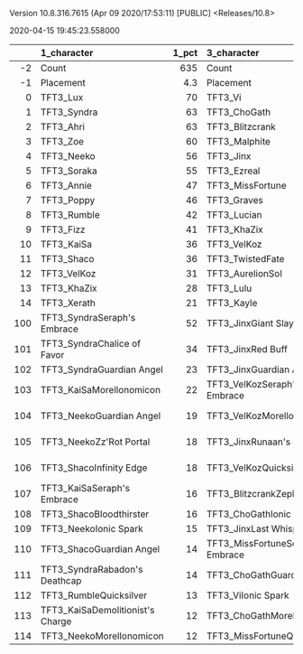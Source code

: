 Version 10.8.316.7615 (Apr 09 2020/17:53:11) [PUBLIC] <Releases/10.8>

2020-04-15 19:45:23.558000

|     | 1_character                      |   1_pct | 3_character                      |   3_pct | 4_character                     |   4_pct | 2_character                    |   2_pct | 5_character                      |   5_pct |
|----:|:---------------------------------|--------:|:---------------------------------|--------:|:--------------------------------|--------:|:-------------------------------|--------:|:---------------------------------|--------:|
|  -2 | Count                            |   635   | Count                            |  421    | Count                           |   418   | Count                          |  414    | Count                            |  446    |
|  -1 | Placement                        |     4.3 | Placement                        |    4.33 | Placement                       |     4.4 | Placement                      |    4.53 | Placement                        |    4.88 |
|   0 | TFT3_Lux                         |    70   | TFT3_Vi                          |   99    | TFT3_Irelia                     |   100   | TFT3_Mordekaiser               |   95    | TFT3_Shen                        |   89    |
|   1 | TFT3_Syndra                      |    63   | TFT3_ChoGath                     |   98    | TFT3_Vi                         |    99   | TFT3_Jhin                      |   95    | TFT3_Kayle                       |   79    |
|   2 | TFT3_Ahri                        |    63   | TFT3_Blitzcrank                  |   98    | TFT3_Lucian                     |    98   | TFT3_Karma                     |   92    | TFT3_Kassadin                    |   63    |
|   3 | TFT3_Zoe                         |    60   | TFT3_Malphite                    |   97    | TFT3_Fiora                      |    97   | TFT3_Ashe                      |   87    | TFT3_MissFortune                 |   56    |
|   4 | TFT3_Neeko                       |    56   | TFT3_Jinx                        |   71    | TFT3_Leona                      |    95   | TFT3_Lux                       |   61    | TFT3_WuKong                      |   53    |
|   5 | TFT3_Soraka                      |    55   | TFT3_Ezreal                      |   71    | TFT3_Ekko                       |    86   | TFT3_Shaco                     |   58    | TFT3_Irelia                      |   51    |
|   6 | TFT3_Annie                       |    47   | TFT3_MissFortune                 |   59    | TFT3_Thresh                     |    60   | TFT3_Lulu                      |   57    | TFT3_Blitzcrank                  |   50    |
|   7 | TFT3_Poppy                       |    46   | TFT3_Graves                      |   49    | TFT3_Kayle                      |    55   | TFT3_Xerath                    |   45    | TFT3_Ezreal                      |   46    |
|   8 | TFT3_Rumble                      |    42   | TFT3_Lucian                      |   31    | TFT3_MissFortune                |    36   | TFT3_Jayce                     |   38    | TFT3_Thresh                      |   44    |
|   9 | TFT3_Fizz                        |    41   | TFT3_KhaZix                      |   29    | TFT3_Shen                       |    35   | TFT3_WuKong                    |   38    | TFT3_Yasuo                       |   39    |
|  10 | TFT3_KaiSa                       |    36   | TFT3_VelKoz                      |   29    | TFT3_Kassadin                   |    26   | TFT3_JarvanIV                  |   37    | TFT3_Xayah                       |   38    |
|  11 | TFT3_Shaco                       |    36   | TFT3_TwistedFate                 |   20    | TFT3_Ezreal                     |    21   | TFT3_Poppy                     |   20    | TFT3_MasterYi                    |   37    |
|  12 | TFT3_VelKoz                      |    31   | TFT3_AurelionSol                 |   11    | TFT3_Lulu                       |    10   | TFT3_Kassadin                  |   20    | TFT3_Lulu                        |   27    |
|  13 | TFT3_KhaZix                      |    28   | TFT3_Lulu                        |    8    | TFT3_WuKong                     |     8   | TFT3_Leona                     |   17    | TFT3_Sona                        |   27    |
|  14 | TFT3_Xerath                      |    21   | TFT3_Kayle                       |    7    | TFT3_Blitzcrank                 |     8   | TFT3_Thresh                    |   10    | TFT3_Malphite                    |   15    |
| 100 | TFT3_SyndraSeraph's Embrace      |    52   | TFT3_JinxGiant Slayer            |   50    | TFT3_IreliaInfinity Edge        |    84   | TFT3_JhinGuardian Angel        |   44    | TFT3_KayleGuinsoo's Rageblade    |   47    |
| 101 | TFT3_SyndraChalice of Favor      |    34   | TFT3_JinxRed Buff                |   44    | TFT3_LucianRed Buff             |    51   | TFT3_JhinInfinity Edge         |   37    | TFT3_KayleGuardian Angel         |   43    |
| 102 | TFT3_SyndraGuardian Angel        |    23   | TFT3_JinxGuardian Angel          |   27    | TFT3_IreliaLast Whisper         |    34   | TFT3_JhinLast Whisper          |   33    | TFT3_KayleRapid Firecannon       |   29    |
| 103 | TFT3_KaiSaMorellonomicon         |    22   | TFT3_VelKozSeraph's Embrace      |   21    | TFT3_IreliaGuardian Angel       |    29   | TFT3_JhinRunaan's Hurricane    |   30    | TFT3_KayleHand Of Justice        |   17    |
| 104 | TFT3_NeekoGuardian Angel         |    19   | TFT3_VelKozMorellonomicon        |   16    | TFT3_IreliaInfiltrator's Talons |    27   | TFT3_ShacoGuardian Angel       |   30    | TFT3_MasterYiQuicksilver         |   14    |
| 105 | TFT3_NeekoZz'Rot Portal          |    18   | TFT3_JinxRunaan's Hurricane      |   14    | TFT3_IreliaBloodthirster        |    17   | TFT3_ShacoBloodthirster        |   26    | TFT3_MasterYiGuinsoo's Rageblade |   14    |
| 106 | TFT3_ShacoInfinity Edge          |    18   | TFT3_VelKozQuicksilver           |   14    | TFT3_IreliaSeraph's Embrace     |    15   | TFT3_MordekaiserMorellonomicon |   17    | TFT3_KayleStatikk Shiv           |   14    |
| 107 | TFT3_KaiSaSeraph's Embrace       |    16   | TFT3_BlitzcrankZephyr            |   14    | TFT3_EkkoMorellonomicon         |    13   | TFT3_ShacoInfinity Edge        |   13    | TFT3_KayleQuicksilver            |   13    |
| 108 | TFT3_ShacoBloodthirster          |    16   | TFT3_ChoGathIonic Spark          |   14    | TFT3_LeonaZephyr                |    12   | TFT3_MordekaiserIonic Spark    |   12    | TFT3_IreliaInfinity Edge         |   12    |
| 109 | TFT3_NeekoIonic Spark            |    15   | TFT3_JinxLast Whisper            |   14    | TFT3_ViIonic Spark              |    11   | TFT3_JhinTrap Claw             |   12    | TFT3_KayleMorellonomicon         |   11    |
| 110 | TFT3_ShacoGuardian Angel         |    14   | TFT3_MissFortuneSeraph's Embrace |   13    | TFT3_IreliaHand Of Justice      |    11   | TFT3_MordekaiserBramble Vest   |   11    | TFT3_KayleInfinity Edge          |    9    |
| 111 | TFT3_SyndraRabadon's Deathcap    |    14   | TFT3_ChoGathGuardian Angel       |   12    | TFT3_LucianGiant Slayer         |    11   | TFT3_AsheDark Star's Heart     |   11    | TFT3_MissFortuneSpear of Shojin  |    8    |
| 112 | TFT3_RumbleQuicksilver           |    13   | TFT3_ViIonic Spark               |   12    | TFT3_LeonaIonic Spark           |     9   | TFT3_XerathSeraph's Embrace    |   11    | TFT3_YasuoGuardian Angel         |    8    |
| 113 | TFT3_KaiSaDemolitionist's Charge |    12   | TFT3_ChoGathMorellonomicon       |   12    | TFT3_FioraZephyr                |     9   | TFT3_MordekaiserRedemption     |   10    | TFT3_MissFortuneQuicksilver      |    7    |
| 114 | TFT3_NeekoMorellonomicon         |    12   | TFT3_MissFortuneQuicksilver      |   11    | TFT3_ViZephyr                   |     9   | TFT3_MordekaiserDragon's Claw  |    9    | TFT3_KayleTrap Claw              |    7    |
